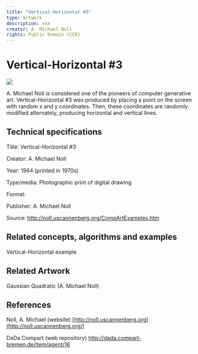 ```yaml
---
title: "Vertical-Horizontal #3"
type: artwork
description: xxx
creator: A. Michael Noll
rights: Public Domain (CC0)
---
```


Vertical-Horizontal #3
======================

![](https://lh6.googleusercontent.com/64ryEuFwRqVGybp5zYzeAyr3zrjX6fH_REkKBKPfUi9mjYWuGzDjGebleE3xQelLaNQhTmYdll1XvWSIz3xIZ7Si1aDvQaAHHKYr6z0fzdYKFC_rNO7nUYL-gJtdlEt6Z3fFcLu4)

A. Michael Noll is considered one of the pioneers of computer generative art. Vertical-Horizontal #3 was produced by placing a point on the screen with random x and y coordinates. Then, these coordinates are randomly modified alternately, producing horizontal and vertical lines.

Technical specifications
------------------------

Title: Vertical-Horizontal #3

Creator: A. Michael Noll

Year: 1964 (printed in 1970s)

Type/media: Photographic print of digital drawing

Format: 

Publisher: A. Michael Noll

Source: http://noll.uscannenberg.org/CompArtExamples.htm

Related concepts, algorithms and examples
-----------------------------------------

Vertical-Horizontal example

Related Artwork
---------------

Gaussian Quadratic (A. Michael Noll)

References
----------

Noll, A. Michael (website) [http://noll.uscannenberg.org](http://noll.uscannenberg.org/)

DaDa Compart (web repository) <http://dada.compart-bremen.de/item/agent/16>
